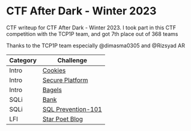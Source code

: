 # CTF After Dark - Winter 2023
CTF writeup for CTF After Dark - Winter 2023. I took part in this CTF competition with the TCP1P team, and got 7th place out of 368 teams

Thanks to the TCP1P team especially @dimasma0305 and @Rizsyad AR

| Category | Challenge
| --- | --- |
| Intro | [Cookies](/CTF%20After%20Dark%20-%20Winter%202023/Bagels/)
| Intro | [Secure Platform](/CTF%20After%20Dark%20-%20Winter%202023/Secure%20Platform/)
| Intro | [Bagels](/CTF%20After%20Dark%20-%20Winter%202023/Bagels/)
| SQLi | [Bank](/CTF%20After%20Dark%20-%20Winter%202023/Bank/)
| SQLi | [SQL Prevention-101](/CTF%20After%20Dark%20-%20Winter%202023/SQL%20Prevention-101/)
| LFI | [Star Poet Blog](/CTF%20After%20Dark%20-%20Winter%202023/Star%20Poet%20Blog/)